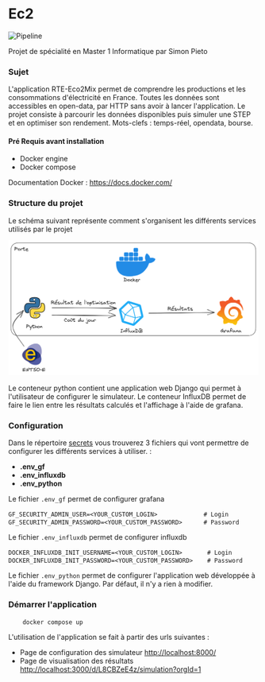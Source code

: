# Ec2
![Pipeline](https://github.com/Zarbose/Ec2/actions/workflows/docker.yml/badge.svg)

Projet de spécialité en Master 1 Informatique par Simon Pieto

### Sujet
L'application RTE-Eco2Mix permet de comprendre les productions et les consommations d'électricité en France.
Toutes les données sont accessibles en open-data, par HTTP sans avoir à lancer l'application. Le projet consiste à
parcourir les données disponibles puis simuler une STEP et en optimiser son rendement. Mots-clefs : temps-réel, opendata, bourse.

#### Pré Requis avant installation
- Docker engine
- Docker compose

Documentation Docker : <https://docs.docker.com/> 

### Structure du projet
Le schéma suivant représente comment s'organisent les différents services utilisés par le projet

![Structure](/documents/structure.png)

Le conteneur python contient une application web Django qui permet à l'utilisateur de configurer le simulateur. Le conteneur InfluxDB permet de faire le lien entre les résultats calculés et l'affichage à l'aide de grafana.

### Configuration
Dans le répertoire [secrets](https://github.com/Zarbose/Ec2/tree/main/secrets) vous trouverez 3 fichiers qui vont permettre de configurer les différents services à utiliser. :
- **.env_gf**
- **.env_influxdb**
- **.env_python**

Le fichier ```.env_gf```  permet de configurer grafana
```
GF_SECURITY_ADMIN_USER=<YOUR_CUSTOM_LOGIN>             # Login
GF_SECURITY_ADMIN_PASSWORD=<YOUR_CUSTOM_PASSWORD>      # Password
```
Le fichier ```.env_influxdb```  permet de configurer influxdb
```
DOCKER_INFLUXDB_INIT_USERNAME=<YOUR_CUSTOM_LOGIN>       # Login     
DOCKER_INFLUXDB_INIT_PASSWORD=<YOUR_CUSTOM_PASSWORD>    # Password
```

Le fichier ```.env_python```  permet de configurer l'application web développée à l'aide du framework Django. Par défaut, il n'y a rien à modifier.

### Démarrer l'application
```bash
    docker compose up
```

L'utilisation de l'application se fait à partir des urls suivantes :
- Page de configuration des simulateur <http://localhost:8000/> 
- Page de visualisation des résultats <http://localhost:3000/d/L8CBZeE4z/simulation?orgId=1>
